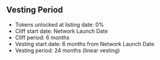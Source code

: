 ## Vesting Period
- Tokens unlocked at listing date: 0%
- Cliff start date: Network Launch Date
- Cliff period: 6 months
- Vesting start date: 6 months from Network Launch Date
- Vesting period: 24 months (linear vesting)
